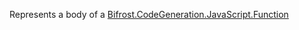 Represents a body of a [Bifrost.CodeGeneration.JavaScript.Function](Bifrost.CodeGeneration.JavaScript.Function)